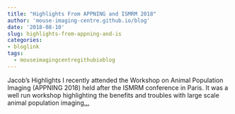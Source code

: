 ```yaml
---
title: "Highlights From APPNING and ISMRM 2018"
author: 'mouse-imaging-centre.github.io/blog'
date: '2018-08-10'
slug: highlights-from-appning-and-is
categories:
- bloglink
tags:
  - mouseimagingcentregithubioblog
---
```


Jacob’s Highlights I recently attended the Workshop on Animal Population Imaging (APPNING 2018) held after the ISMRM conference in Paris. It was a well run workshop highlighting the benefits and troubles with large scale animal population imaging[... <i class="fas fa-external-link-alt"></i>](https://mouse-imaging-centre.github.io/blog/blog/post/2018-08-10_ismrm-highlights/)


